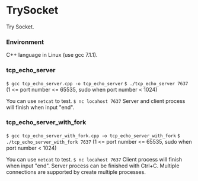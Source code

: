 # TrySocket
Try Socket.

### Environment
C++ language in Linux (use gcc 7.1.1).

### tcp_echo_server
`$ gcc tcp_echo_server.cpp -o tcp_echo_server`
`$ ./tcp_echo_server 7637`
(1 <= port number <= 65535, sudo when port number < 1024)

You can use `netcat` to test.
`$ nc locahost 7637`
Server and client process will finish when input "end".

### tcp_echo_server_with_fork
`$ gcc tcp_echo_server_with_fork.cpp -o tcp_echo_server_with_fork`
`$ ./tcp_echo_server_with_fork 7637`
(1 <= port number <= 65535, sudo when port number < 1024)

You can use `netcat` to test. 
`$ nc locahost 7637`
Client process will finish when input "end".
Server process can be finished with Ctrl+C.
Multiple connections are supported by create multiple processes.

